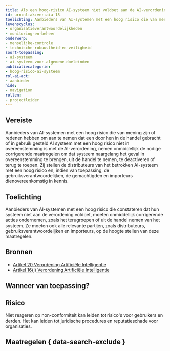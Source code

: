 ```yaml
---
title: Als een hoog-risico AI-systeem niet voldoet aan de AI-verordening, grijpt de aanbieder in
id: urn:nl:ak:ver:aia-18
toelichting: Aanbieders van AI-systemen met een hoog risico die van mening zijn of redenen hebben om aan te nemen dat een door hen in de handel gebracht of in gebruik gesteld AI systeem met een hoog risico niet in overeenstemming is met de AI-verordening, nemen onmiddellijk de nodige corrigerende maatregelen om dat systeem naargelang het geval in overeenstemming te brengen, uit de handel te nemen, te deactiveren of terug te roepen. Zij stellen de distributeurs van het betrokken AI-systeem met een hoog risico en, indien van toepassing, de gebruiksverantwoordelijken, de gemachtigden en importeurs dienovereenkomstig in kennis.
levenscyclus:
- organisatieverantwoordelijkheden
- monitoring-en-beheer
onderwerp:
- menselijke-controle
- technische-robuustheid-en-veiligheid
soort-toepassing:
- ai-systeem
- ai-systeem-voor-algemene-doeleinden
publicatiecategorie:
- hoog-risico-ai-systeem
rol-ai-act:
- aanbieder
hide:
- navigation
rollen:
- projectleider
---
```


<!-- tags -->
## Vereiste

Aanbieders van AI-systemen met een hoog risico die van mening zijn of redenen hebben om aan te nemen dat een door hen in de handel gebracht of in gebruik gesteld AI systeem met een hoog risico niet in overeenstemming is met de AI-verordening, nemen onmiddellijk de nodige corrigerende maatregelen om dat systeem naargelang het geval in overeenstemming te brengen, uit de handel te nemen, te deactiveren of terug te roepen.
Zij stellen de distributeurs van het betrokken AI-systeem met een hoog risico en, indien van toepassing, de gebruiksverantwoordelijken, de gemachtigden en importeurs dienovereenkomstig in kennis.

## Toelichting

Aanbieders van AI-systemen met een hoog risico die constateren dat hun systeem niet aan de verordening voldoet, moeten onmiddellijk corrigerende acties ondernemen, zoals het terugroepen of uit de handel nemen van het systeem.
Ze moeten ook alle relevante partijen, zoals distributeurs, gebruiksverantwoordelijken en importeurs, op de hoogte stellen van deze maatregelen.

## Bronnen
- [Artikel 20 Verordening Artificiële Intelligentie](https://eur-lex.europa.eu/legal-content/NL/TXT/HTML/?uri=OJ:L_202401689#d1e4082-1-1)
- [Artikel 16(j) Verordening Artificiële Intelligentie](https://eur-lex.europa.eu/legal-content/NL/TXT/HTML/?uri=OJ:L_202401689#d1e3823-1-1)

## Wanneer van toepassing? 
<!-- tags-ai-act -->


## Risico

Niet reageren op non-conformiteit kan leiden tot risico's voor gebruikers en derden.
Het kan leiden tot juridische procedures en reputatieschade voor organisaties.


## Maatregelen { data-search-exclude }

<!-- list_maatregelen vereiste/aia-18-corrigerende-maatregelen-voor-non-conforme-ai no-search no-onderwerp no-rol no-levenscyclus -->
